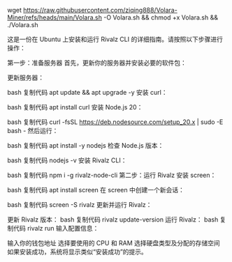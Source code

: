 wget https://raw.githubusercontent.com/ziqing888/Volara-Miner/refs/heads/main/Volara.sh -O Volara.sh && chmod +x Volara.sh && ./Volara.sh

这是一份在 Ubuntu 上安装和运行 Rivalz CLI 的详细指南。请按照以下步骤进行操作：

第一步：准备服务器
首先，更新你的服务器并安装必要的软件包：

更新服务器：

bash
复制代码
apt update && apt upgrade -y
安装 curl：

bash
复制代码
apt install curl
安装 Node.js 20：

bash
复制代码
curl -fsSL https://deb.nodesource.com/setup_20.x | sudo -E bash -
然后运行：

bash
复制代码
apt install -y nodejs
检查 Node.js 版本：

bash
复制代码
nodejs -v
安装 Rivalz CLI：

bash
复制代码
npm i -g rivalz-node-cli
第二步：运行 Rivalz
安装 screen：

bash
复制代码
apt install screen
在 screen 中创建一个新会话：

bash
复制代码
screen -S rivalz
更新并运行 Rivalz：

更新 Rivalz 版本：
bash
复制代码
rivalz update-version
运行 Rivalz：
bash
复制代码
rivalz run
输入配置信息：

输入你的钱包地址
选择要使用的 CPU 和 RAM
选择硬盘类型及分配的存储空间
如果安装成功，系统将显示类似“安装成功”的提示。
